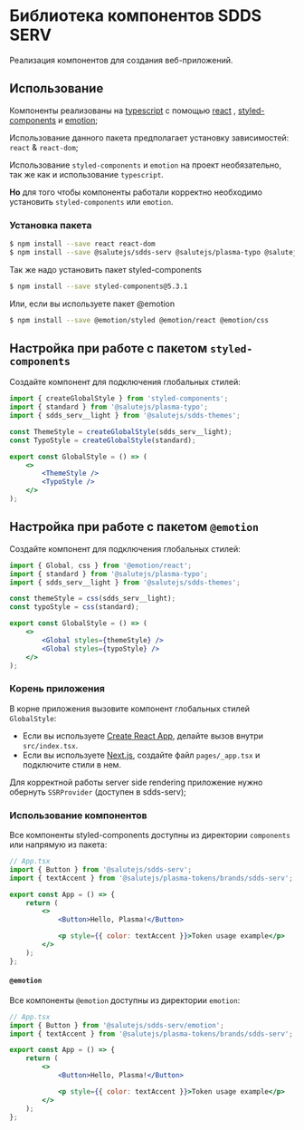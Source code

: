# Библиотека компонентов SDDS SERV

Реализация компонентов для создания веб-приложений.

## Использование

Компоненты реализованы на [typescript](https://www.typescriptlang.org/) с помощью [react](https://reactjs.org/) , [styled-components](https://styled-components.com/) и [emotion](https://emotion.sh/);

Использование данного пакета предполагает установку зависимостей: `react` & `react-dom`;

Использование `styled-components` и `emotion` на проект необязательно, так же как и использование `typescript`.

**Но** для того чтобы компоненты работали корректно необходимо установить `styled-components` или `emotion`.

### Установка пакета

```bash
$ npm install --save react react-dom
$ npm install --save @salutejs/sdds-serv @salutejs/plasma-typo @salutejs/sdds-themes
```

Так же надо установить пакет styled-components

```bash
$ npm install --save styled-components@5.3.1
```

Или, если вы используете пакет @emotion

```bash
$ npm install --save @emotion/styled @emotion/react @emotion/css
```

## Настройка при работе с пакетом `styled-components`

Создайте компонент для подключения глобальных стилей:

```jsx title="GlobalStyle.tsx"
import { createGlobalStyle } from 'styled-components';
import { standard } from '@salutejs/plasma-typo';
import { sdds_serv__light } from '@salutejs/sdds-themes';

const ThemeStyle = createGlobalStyle(sdds_serv__light);
const TypoStyle = createGlobalStyle(standard);

export const GlobalStyle = () => (
    <>
        <ThemeStyle />
        <TypoStyle />
    </>
);
```

## Настройка при работе с пакетом `@emotion`

Создайте компонент для подключения глобальных стилей:

```jsx title="GlobalStyle.tsx"
import { Global, css } from '@emotion/react';
import { standard } from '@salutejs/plasma-typo';
import { sdds_serv__light } from '@salutejs/sdds-themes';

const themeStyle = css(sdds_serv__light);
const typoStyle = css(standard);

export const GlobalStyle = () => (
    <>
        <Global styles={themeStyle} />
        <Global styles={typoStyle} />
    </>
);
```

### Корень приложения

В корне приложения вызовите компонент глобальных стилей `GlobalStyle`:

-   Если вы используете [Create React App](https://create-react-app.dev), делайте вызов внутри `src/index.tsx`.
-   Если вы используете [Next.js](https://nextjs.org/), создайте файл `pages/_app.tsx` и подключите стили в нем.

Для корректной работы server side rendering приложение нужно обернуть `SSRProvider` (доступен в sdds-serv);

### Использование компонентов

Все компоненты styled-components доступны из директории `components` или напрямую из пакета:

```jsx
// App.tsx
import { Button } from '@salutejs/sdds-serv';
import { textAccent } from '@salutejs/plasma-tokens/brands/sdds-serv';

export const App = () => {
    return (
        <>
            <Button>Hello, Plasma!</Button>

            <p style={{ color: textAccent }}>Token usage example</p>
        </>
    );
};
```

#### `@emotion`

Все компоненты `@emotion` доступны из директории `emotion`:

```jsx
// App.tsx
import { Button } from '@salutejs/sdds-serv/emotion';
import { textAccent } from '@salutejs/plasma-tokens/brands/sdds-serv';

export const App = () => {
    return (
        <>
            <Button>Hello, Plasma!</Button>

            <p style={{ color: textAccent }}>Token usage example</p>
        </>
    );
};
```
